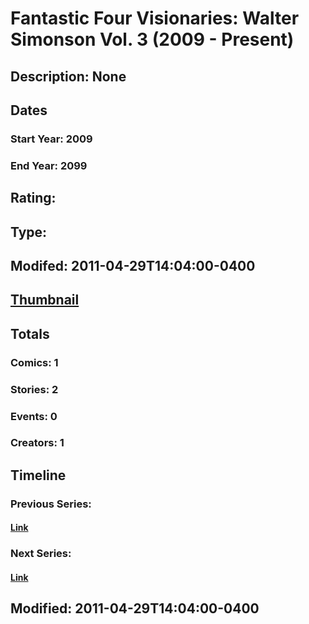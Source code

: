 # Fantastic Four Visionaries: Walter Simonson Vol. 3 (2009 - Present)
## Description: None
## Dates
### Start Year: 2009
### End Year: 2099
## Rating: 
## Type: 
## Modifed: 2011-04-29T14:04:00-0400
## [Thumbnail](http://i.annihil.us/u/prod/marvel/i/mg/9/20/4bb404c93e39a.jpg)
## Totals
### Comics: 1
### Stories: 2
### Events: 0
### Creators: 1
## Timeline
### Previous Series: 
#### [Link]()
### Next Series: 
#### [Link]()
## Modified: 2011-04-29T14:04:00-0400